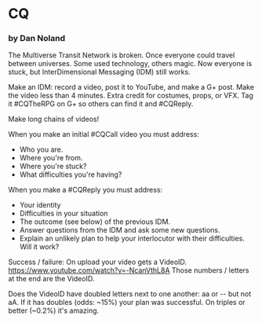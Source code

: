 # CQ
### by Dan Noland 

The Multiverse Transit Network is broken. Once everyone could travel
between universes. Some used technology, others magic. Now everyone is
stuck, but InterDimensional Messaging (IDM) still works.  

Make an IDM: record a video, post it to YouTube, and make a
G+ post. Make the video less than 4 minutes. Extra credit
for costumes, props, or VFX. Tag it #CQTheRPG on G+ so others can
find it and #CQReply.

Make long chains of videos!

When you make an initial #CQCall video you must address:
* Who you are.
* Where you're from.
* Where you're stuck?
* What difficulties you're having?

When you make a #CQReply you must address:
* Your identity
* Difficulties in your situation
* The outcome (see below) of the previous IDM. 
* Answer questions from the IDM and ask some new questions. 
* Explain an unlikely plan to help your interlocutor with their difficulties. Will it work?

Success / failure:
On upload your video gets a VideoID.
https://www.youtube.com/watch?v=-NcanVthL8A
Those numbers / letters at the end are the VideoID.  

Does the VideoID have doubled letters next to one another: aa or
-- but not aA. If it has doubles (odds: ~15%) your plan was
successful. On triples or better (~0.2%) it's amazing.  
